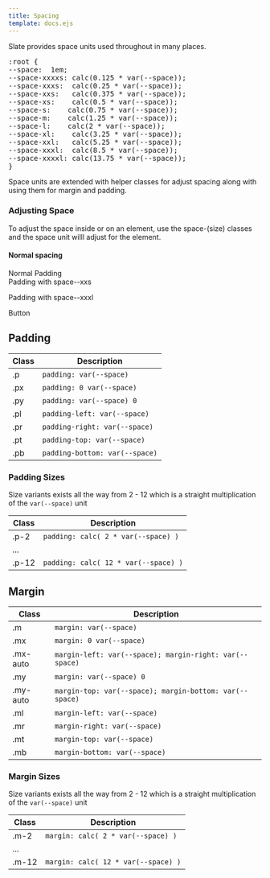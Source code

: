 ```yaml
---
title: Spacing
template: docs.ejs
---
```


<p>Slate provides space units used throughout in many places.</p>

<pre class="code">:root {
--space:  1em;
--space-xxxxs: calc(0.125 * var(--space)); 
--space-xxxs:  calc(0.25 * var(--space));
--space-xxs:   calc(0.375 * var(--space));
--space-xs:    calc(0.5 * var(--space));
--space-s:    calc(0.75 * var(--space));
--space-m:    calc(1.25 * var(--space));
--space-l:    calc(2 * var(--space));
--space-xl:    calc(3.25 * var(--space));
--space-xxl:   calc(5.25 * var(--space));
--space-xxxl:  calc(8.5 * var(--space));
--space-xxxxl: calc(13.75 * var(--space));
}</pre>

<p>Space units are extended with helper classes for adjust spacing along with using them for margin and padding.</p>

<h3>Adjusting Space</h3>

<p>To adjust the space inside or on an element, use the space-(size) classes and the space unit willl adjust for the element.</p>

<h4>Normal spacing</h4>

<div class="p outline">
    Normal Padding
</div>
<div class="p space--xxs outline">
    Padding with space--xxs
</div>
<div class="p space--xxxl outline">
    <p>Padding with space--xxxl</p>
    <div class="btn">Button</div>
</div>

<h2>Padding</h2>
<div class="responsive-table">
    <table class="table">
        <thead>
            <tr>
                <th>Class</th>
                <th>Description</th>
            </tr>
        </thead>
        <tbody>
            <tr>
                <td>.p</td>
                <td><code>padding: var(--space)</code></td>
            </tr>
            <tr>
                <td>.px</td>
                <td><code>padding: 0 var(--space)</code></td>
            </tr>
            <tr>
                <td>.py</td>
                <td><code>padding: var(--space) 0</code></td>
            </tr>
            <tr>
                <td>.pl</td>
                <td><code>padding-left: var(--space)</code></td>
            </tr>
            <tr>
                <td>.pr</td>
                <td><code>padding-right: var(--space)</code></td>
            </tr>
            <tr>
                <td>.pt</td>
                <td><code>padding-top: var(--space)</code></td>
            </tr>
            <tr>
                <td>.pb</td>
                <td><code>padding-bottom: var(--space)</code></td>
            </tr>
        </thead>
    </table>
</div>

<h3>Padding Sizes</h3>

<p>Size variants exists all the way from 2 - 12 which is a straight multiplication of the <code>var(--space)</code> unit</p>

<div class="responsive-table">
    <table class="table">
        <thead>
            <tr>
                <th>Class</th>
                <th>Description</th>
            </tr>
        </thead>
        <tbody>
            <tr>
                <td>.p-2</td>
                <td><code>padding: calc( 2 * var(--space) )</code></td>
            </tr>
            <tr>
                <td colspan="2">...</td>
            </tr>
            <tr>
                <td>.p-12</td>
                <td><code>padding: calc( 12 * var(--space) )</code></td>
            </tr>
        </thead>
    </table>
</div>


<h2>Margin</h2>
<div class="responsive-table">
    <table class="table">
        <thead>
            <tr>
                <th>Class</th>
                <th>Description</th>
            </tr>
        </thead>
        <tbody>
            <tr>
                <td>.m</td>
                <td><code>margin: var(--space)</code></td>
            </tr>
            <tr>
                <td>.mx</td>
                <td><code>margin: 0 var(--space)</code></td>
            </tr>
            <tr>
                <td>.mx-auto</td>
                <td><code>margin-left: var(--space); margin-right: var(--space)</code></td>
            </tr>
            <tr>
                <td>.my</td>
                <td><code>margin: var(--space) 0</code></td>
            </tr>
            <tr>
                <td>.my-auto</td>
                <td><code>margin-top: var(--space); margin-bottom: var(--space)</code></td>
            </tr>
            <tr>
                <td>.ml</td>
                <td><code>margin-left: var(--space)</code></td>
            </tr>
            <tr>
                <td>.mr</td>
                <td><code>margin-right: var(--space)</code></td>
            </tr>
            <tr>
                <td>.mt</td>
                <td><code>margin-top: var(--space)</code></td>
            </tr>
            <tr>
                <td>.mb</td>
                <td><code>margin-bottom: var(--space)</code></td>
            </tr>
        </thead>
    </table>
</div>

<h3>Margin Sizes</h3>

<p>Size variants exists all the way from 2 - 12 which is a straight multiplication of the <code>var(--space)</code> unit</p>

<div class="responsive-table">
    <table class="table">
        <thead>
            <tr>
                <th>Class</th>
                <th>Description</th>
            </tr>
        </thead>
        <tbody>
            <tr>
                <td>.m-2</td>
                <td><code>margin: calc( 2 * var(--space) )</code></td>
            </tr>
            <tr>
                <td colspan="2">...</td>
            </tr>
            <tr>
                <td>.m-12</td>
                <td><code>margin: calc( 12 * var(--space) )</code></td>
            </tr>
        </thead>
    </table>